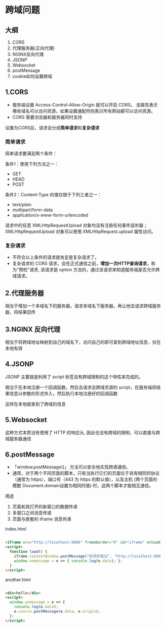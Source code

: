 # 跨域问题

## 大纲

1. CORS
2. 代理服务器(正向代理)
3. NGINX反向代理
4. JSONP
5. Websocket
6. postMessage
7. cookie如何设置跨域

## 1.CORS

- 服务端设置 Access-Control-Allow-Origin 就可以开启 CORS。 该属性表示哪些域名可以访问资源，如果设置通配符则表示所有网站都可以访问资源。
- CORS 需要浏览器和服务器同时支持

设置为CORS后，请求会分成**简单请求**和**复杂请求**

### 简单请求

简单请求要满足两个条件：

条件1：使用下列方法之一：

- GET
- HEAD
- POST

条件2：Content-Type 的值仅限于下列三者之一：

- text/plain
- multipart/form-data
- application/x-www-form-urlencoded

请求中的任意 XMLHttpRequestUpload 对象均没有注册任何事件监听器； XMLHttpRequestUpload 对象可以使用 XMLHttpRequest.upload 属性访问。

### 复杂请求

- 不符合以上条件的请求就肯定是复杂请求了。
- 复杂请求的 CORS 请求，会在正式通信之前，**增加一次HTTP查询请求**，称为"预检"请求, 该请求是 option 方法的，通过该请求来知道服务端是否允许跨域请求。

## 2.代理服务器

相当于增加一个本域名下的服务器，请求本域名下服务器，再让他去请求跨域服务器，将结果回传

## 3.NGINX 反向代理

相当于将跨域地址映射到自己的域名下，访问自己的即可拿到跨域地址信息，仅在本地有效

## 4.JSONP

JSONP 主要就是利用了 script 标签没有跨域限制的这个特性来完成的。

相当于在本地注册一个回调函数，然后去请求会跨域资源的 script，在服务端将结果信息以参数的形式传入，然后执行本地注册好的回调函数

这样在本地就拿到了跨域的信息

## 5.Websocket

这种方式本质没有使用了 HTTP 的响应头, 因此也没有跨域的限制，可以直接与跨域服务器通信

## 6.postMessage

- 「window.postMessage()」 方法可以安全地实现跨源通信。
- 通常，对于两个不同页面的脚本，只有当执行它们的页面位于具有相同的协议（通常为 https），端口号（443 为 https 的默认值），以及主机 (两个页面的模数 Document.domain设置为相同的值) 时，这两个脚本才能相互通信。

用途

1. 页面和其打开的新窗口的数据传递
2. 多窗口之间消息传递
3. 页面与嵌套的 iframe 消息传递

index.html

```html

<iframe src="http://localhost:8080" frameborder="0" id="iframe" onload="load()"></iframe>
<script>
  function load() {
    iframe.contentWindow.postMessage("秋风的笔记", "http://localhost:8080");
    window.onmessage = e => { console.log(e.data); };
  }
</script>

```

another.html

```html

<div>hello</div>
<script>
  window.onmessage = e => { 
    console.log(e.data);
    e.source.postMessage(e.data, e.origin);
  };
</script>

```
